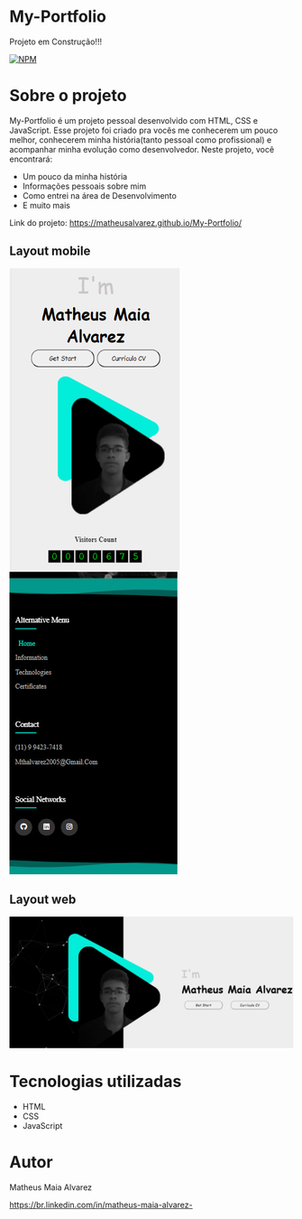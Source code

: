 # My-Portfolio

Projeto em Construção!!!

[![NPM](https://img.shields.io/npm/l/react)](https://github.com/MatheusAlvarez/My-Portfolio/blob/main/LICENSE) 

# Sobre o projeto

My-Portfolio é um projeto pessoal desenvolvido com HTML, CSS e JavaScript. Esse projeto foi criado pra vocês me conhecerem um pouco melhor, conhecerem minha história(tanto pessoal como profissional) e acompanhar minha evolução como desenvolvedor. Neste projeto, você encontrará: 
- Um pouco da minha história
- Informações pessoais sobre mim
- Como entrei na área de Desenvolvimento
- E muito mais

Link do projeto: https://matheusalvarez.github.io/My-Portfolio/

## Layout mobile
![Mobile 1](https://github.com/MatheusAlvarez/My-Portfolio/blob/main/_assets/mobile1.PNG) ![Mobile 2](https://github.com/MatheusAlvarez/My-Portfolio/blob/main/_assets/mobile2.PNG)

## Layout web
![Web](https://github.com/MatheusAlvarez/My-Portfolio/blob/main/_assets/web.PNG)

# Tecnologias utilizadas
- HTML
- CSS
- JavaScript 

# Autor

Matheus Maia Alvarez

https://br.linkedin.com/in/matheus-maia-alvarez-

